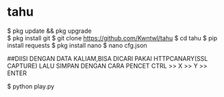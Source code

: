 # tahu

$ pkg update && pkg upgrade <br>
$ pkg install git
$ git clone https://github.com/Kwntwl/tahu
$ cd tahu
$ pip install requests
$ pkg install nano
$ nano cfg.json

##DIISI DENGAN DATA KALIAM,BISA DICARI PAKAI HTTPCANARY(SSL CAPTURE) LALU SIMPAN DENGAN CARA PENCET CTRL >> X >> Y >> ENTER


$ python play.py
